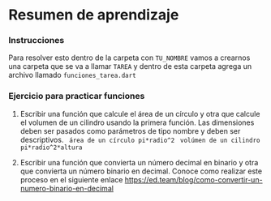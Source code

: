 Resumen de aprendizaje
========

### Instrucciones
Para resolver esto dentro de la carpeta con ```TU_NOMBRE``` vamos a crearnos una carpeta que se va a llamar ```TAREA``` y dentro de esta carpeta agrega un archivo llamado ```funciones_tarea.dart```

### Ejercicio para practicar funciones

1. Escribir una función que calcule el área de un círculo y otra que calcule el volumen de un cilindro usando la primera función.
Las dimensiones deben ser pasados como parámetros de tipo nombre y deben ser descriptivos.
``` área de un círculo pi*radio^2```
``` volúmen de un cilindro pi*radio^2*altura```


2. Escribir una función que convierta un número decimal en binario y otra que convierta un número binario en decimal.
Conoce como realizar este proceso en el siguiente enlace https://ed.team/blog/como-convertir-un-numero-binario-en-decimal

